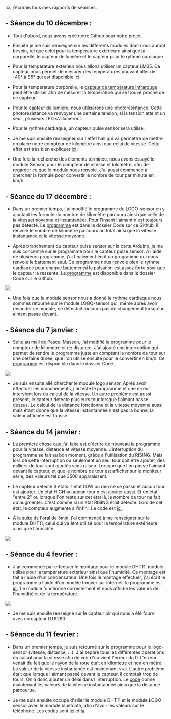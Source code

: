 Ici, j'écrirais tous mes rapports de séances.

<h2>- Séance du 10 décembre :</h2>

- Tout d'abord, nous avons créé notre Github pour notre projet.

- Ensuite je me suis renseigné sur les differents modules dont nous auront besoin, tel que celui pour la température extérieure ainsi que la corporelle, le capteur de lumière et le capteur pour le rythme cardiaque.

- Pour la température exterieur nous allons utiliser un capteur LM35. Ce capteur nous permet de mesurer des températures pouvant aller de -40° à 85° qui est disponible <a href="https://www.conrad.fr/p/texas-instruments-lm-335-z-capteur-de-temperature-40-a-100-c-to-92-sortie-radiale-176656">ici</a>.

- Pour la température corporelle, le <a href="https://www.amazon.fr/MLX90614-Contact-Capteur-Temp%C3%A9rature-Infrarouge/dp/B0752D444T/ref=sr_1_7?ie=UTF8&qid=1544439196&sr=8-7&keywords=capteur%20ir%20arduino%20temperature&fbclid=IwAR0lnj9VVMJnB4Qq8FSv13xZcNp527qpPXtKi6elCzo3Gd2Q6tBUgipcS5Q">capteur de température infrarouge</a> peut être utiliser afin de mesurer la température qui se trouve proche de ce capteur.

- Pour le capteur de lumière, nous utiliserons une <a href="https://www.amazon.fr/Sodial-20x-Photor%C3%A9sistances-50-100-kOhms/dp/B00HUHC9D2/ref=sr_1_4?ie=UTF8&qid=1544439506&sr=8-4&keywords=photor%C3%A9sistance+arduino">photorésistance</a>. Cette photorésistance va renvoyer une certaine tension, si la tension atteint un seuil, plusieurs LED s'allumeront.

- Pour le rythme cardiaque, un capteur pulse sensor sera utilisé.

- Je me suis ensuite renseigner sur l'effet hall qui va permettre de mettre en place notre compteur de kilomètre ainsi que celui de vitesse. Cette effet est très bien expliquer <a href="http://etronics.free.fr/dossiers/analog/analog48/capthall.htm">ici</a>.

- Une fois la recherche des éléments terminée, nous avons essayé le module Sensor, pour le compteur de vitesse et kilomètre, afin de regarder ce que le module nous renvoie.
J'ai aussi commencé à chercher la formule pour convertir le nombre de tour par minute en km/h.

<h2>- Séance du 17 décembre :</h2>

- Dans un premier temps, j'ai modifié le programme du LOGO-sensor en y ajoutant les formule du nombre de kilomètre parcouru ainsi que celle de la vitesse(moyenne et instantanée). Pour l'insant l'aimant n'est toujours pas détecté. Le <a href="https://github.com/PolyTool/PolyTool/blob/master/Codes%20Arduino/LOGO-sensor%20avec%20distance%20et%20vitesse.ino">programme</a> est dans le dossier Code sur ce Github, il renvoie le nombre de kilomètre parcouru au total ainsi que la vitesse instantanée et la vitesse moyenne.

- Après branchement du capteur pulse sensor sur la carte Arduino, je me suis concentré sur le programme pour le capteur pulse sensor. A l'aide de plusieurs programme, j'ai finalement écrit un programme qui nous renvoie le battement seul. Ce programme nous renvoie bien le rythme cardiaque pour chaque battementsi la pulsation est assez forte poyr que le capteur la ressente. Le <a href="https://github.com/PolyTool/PolyTool/blob/master/Codes%20Arduino/Pulse%20sensor.ino">programme</a> est disponible dans le dossier Code sur le Github. 


<img src="https://github.com/PolyTool/PolyTool/blob/master/Ressources/Pulse%20sensor%20-%20Montage.png"/>


- Une fois que le module sensor nous a donné le rythme cardiaque nous sommes retourné sur le module LOGO-sensor qui, même apres avoir resouder ce module, ne détectait toujours pas de changement lorsqu'un aimant passe devant.


<h2>- Séance du 7 janvier :</h2>

- Suite au mail de Pascal Masson, j'ai modifié le programme pour le compteur de kilomètre et de distance. J'ai ajouté une interruption qui permet de rendre le programme juste en comptant le nombre de tour sur une certaine durée, que l'on utilise ensuite pour le convertir en km/h. Ce <a href="https://github.com/PolyTool/PolyTool/blob/master/Codes%20Arduino/LOGO-sensor%20avec%20interrruption.ino">programme</a> est disponible dans le dossier Code.

<img src="https://github.com/PolyTool/PolyTool/blob/master/Ressources/Capteur%20%C3%A0%20effet%20Hall%20-%20Montage.png"/>

- Je suis ensuite allé chercher le module logo sensor. Après avoir effectuer les branchements, j'ai testé le programme et une erreur intervient lors du calcul de la vitesse. Un autre problème est aussi présent, le capteur detecte plusieurs tour lorsque l'aimant passe dessus. Le calcul de la distance fonctionne et la vitesse moyenne aussi mais étant donné que la vitesse instantannée n'est pas la bonne, la valeur affichée est fausse.


<h2>- Séance du 14 janvier :</h2>

- La premiere chose que j'ai faite est d'écrire de nouveau le programme pour la vitesse, distance et vitesse moyenne. L'interruption du programme se fait au bon moment, grâce a l'utilisation du RISING. Mais lors de cette interruption ou seulement un seul tour doit être ajouter, des milliers de tour sont ajoutés sans raison. Lorsque que l'on passe l'aimant devant le capteur, et que le nombre de tour est afficher sur le moniteur série, des valeurs tel que 3500 apparaissent. 

- Le capteur détecte 3 états: 1 état LOW ou rien ne se passe et aucun tour est ajouter. Un état HIGH ou aucun tour n'est ajouter aussi. Et un état "entre 2" ou lorsque l'on reste sur cet état là, le nombre de tour ne fait qu'augmenter. C'est comme si un état RISING était détecté. Lors de cet état, le compteur augmente a l'infini. Le code est <a href="https://github.com/PolyTool/PolyTool/blob/master/Codes%20Arduino/LOGO-sensor%20avec%20interrruption.ino">ici</a>.

- À la suite de l'oral de 5min, j'ai commencé à me renseigner sur le module DHT11, celui qui va être utilisé pour la température extérieure ainsi que l'humidité.

<img src="https://github.com/PolyTool/PolyTool/blob/master/Ressources/DHT11.png"/>


<h2>- Séance du 4 fevrier :</h2>

- J'ai commencé par effectuer le montage pour le module DHT11, module utilisé pour la température exterieur ainsi que l'humidité. Ce montage est fait a l'aide d'un condensateur. Une fois le montage effectuer, j'ai écrit le programme a l'aide d'un modèle trouver sur internet. le programme est <a href ="https://github.com/PolyTool/PolyTool/blob/master/Codes%20Arduino/DHT11.ino">ici</a>.
Le module fonctionne correctement et nous affiche les valeurs de l'humidité et de la température.

<img src="https://github.com/PolyTool/PolyTool/blob/master/Ressources/Moniteur%20s%C3%A9rie%20des%20r%C3%A9sultats%20-%20DHT11.png"/>

- Je me suis ensuite renseigné sur le capteur pir qui nous a été fourni avec un capteur DT8260.

<h2>- Séance du 11 fevrier :</h2>

- Dans un premier temps, je suis retourné sur le programme pour le logo-sensor (vitesse, distance, ...). J'ai separé tous les différentes opérations du calcul pour la vitesse afin de voir d'ou vient l'erreur du 0. L'erreur venait du fait que le rayon de la roue était en kilomètre et non en mètre. La valeur de la vitesse instantanée est maintenant vrai. L'autre problème était que lorsque l'aimant passé devant le capteur, il comptait trop de tours. On a donc ajouter un délai dans l'interruption. Le <a href="https://github.com/PolyTool/PolyTool/blob/master/Codes%20Arduino/LOGO-sensor%20avec%20interrruption%20(3.0).ino">code</a> donne maintenant les valeurs de la vitesse instantannée ainsi que la distance parcourue.

- Je me suis ensuite occupé d'allier le module DHT11 et le module LOGO sensor avec le module bluetooth, afin d'avoir les valeurs sur le téléphone. Les codes sont <a href="https://github.com/PolyTool/PolyTool/blob/master/Codes%20Arduino/DHT11%20(Bluetooth).ino">ici</a> et <a href="https://github.com/PolyTool/PolyTool/blob/master/Codes%20Arduino/LOGO-sensor%20final%20(bluetooth).ino">la</a>.
